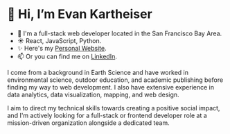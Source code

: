 # 👋 Hi, I’m Evan Kartheiser
- 👀 I'm a full-stack web developer located in the San Francisco Bay Area.
- ☀️ React, JavaScript, Python.
- ✨ Here's my <a href="http://evankartheiser.com">Personal Website</a>.
- 📫 Or you can find me on <a href="https://www.linkedin.com/in/evankart/">LinkedIn</a>.

I come from a background in Earth Science and have worked in environmental science, outdoor education, and academic publishing before finding my way to web development. I also have extensive experience in data analytics, data visualization, mapping, and web design. 

I aim to direct my technical skills towards creating a positive social impact, and I'm actively looking for a full-stack or frontend developer role at a mission-driven organization alongside a dedicated team.
<!-- evankart/evankart is a ✨ special ✨ repository because its `README.md` (this file) appears on your GitHub profile.
You can click the Preview link to take a look at your changes.
--->

